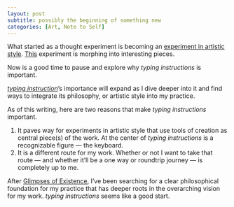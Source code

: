 ```yaml
---
layout: post
subtitle: possibly the beginning of something new
categories: [Art, Note to Self]
---
```

What started as a thought experiment is becoming an [experiment in artistic style](https://x.com/mrbrookg/status/1788129143944573342?s=46). [This](https://x.com/mrbrookg/status/1774293119246221422?s=46) experiment is morphing into interesting pieces.

Now is a good time to pause and explore why *typing instructions* is important.

[*typing instruction*](https://x.com/mrbrookg/status/1789167932007735395?s=46)’s importance will expand as I dive deeper into it and find ways to integrate its philosophy, or artistic style into my practice. 

As of this writing, here are two reasons that make *typing instructions* important.

1. It paves way for experiments in artistic style that use tools of creation as central piece(s) of the work. At the center of *typing instructions* is a recognizable figure — the keyboard.
2. It is a different route for my work. Whether or not I want to take that route — and whether it’ll be a one way or roundtrip journey — is completely up to me. 

After [Glimpses of Existence](https://opensea.io/collection/glimpses-of-existence), I’ve been searching for a clear philosophical foundation for my practice that has deeper roots in the overarching vision for my work. *typing instructions* seems like a good start.
